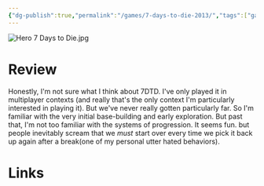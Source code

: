 ```yaml
---
{"dg-publish":true,"permalink":"/games/7-days-to-die-2013/","tags":["games","streamed"],"created":"2024-07-23","updated":"2025-10-11"}
---
```



![Hero 7 Days to Die.jpg](/img/user/_sys/Attachments/Hero%207%20Days%20to%20Die.jpg)

# Review

Honestly, I'm not sure what I think about 7DTD. I've only played it in multiplayer contexts (and really that's the only context I'm particularly interested in playing it). But we've never really gotten particularly far. So I'm familiar with the very initial base-building and early exploration. But past that, I'm not too familiar with the systems of progression. It seems fun. but people inevitably scream that we *must* start over every time we pick it back up again after a break(one of my personal utter hated behaviors).

# Links
